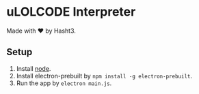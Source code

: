 # uLOLCODE Interpreter 
Made with ❤ by Hasht3.

## Setup

1. Install [node](https://nodejs.org/).
2. Install electron-prebuilt by `npm install -g electron-prebuilt`.
3. Run the app by `electron main.js`.